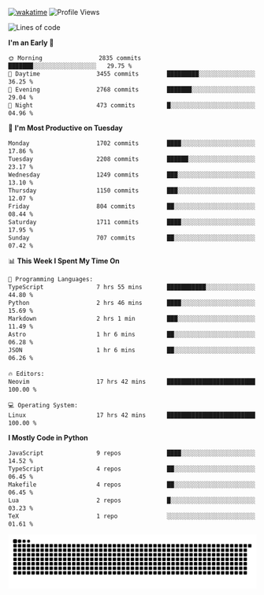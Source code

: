 [![wakatime](https://wakatime.com/badge/user/b920b284-3cde-4cd4-b72e-f7f22d050b16.svg)](https://wakatime.com/@b920b284-3cde-4cd4-b72e-f7f22d050b16)
![Profile Views](http://img.shields.io/badge/Profile%20Views-4586-blue)
<!--START_SECTION:waka-->
![Lines of code](https://img.shields.io/badge/From%20Hello%20World%20I%27ve%20Written-7.3%20million%20lines%20of%20code-blue)

**I'm an Early 🐤** 

```text
🌞 Morning                2835 commits        ███████░░░░░░░░░░░░░░░░░░   29.75 % 
🌆 Daytime                3455 commits        █████████░░░░░░░░░░░░░░░░   36.25 % 
🌃 Evening                2768 commits        ███████░░░░░░░░░░░░░░░░░░   29.04 % 
🌙 Night                  473 commits         █░░░░░░░░░░░░░░░░░░░░░░░░   04.96 % 
```
📅 **I'm Most Productive on Tuesday** 

```text
Monday                   1702 commits        ████░░░░░░░░░░░░░░░░░░░░░   17.86 % 
Tuesday                  2208 commits        ██████░░░░░░░░░░░░░░░░░░░   23.17 % 
Wednesday                1249 commits        ███░░░░░░░░░░░░░░░░░░░░░░   13.10 % 
Thursday                 1150 commits        ███░░░░░░░░░░░░░░░░░░░░░░   12.07 % 
Friday                   804 commits         ██░░░░░░░░░░░░░░░░░░░░░░░   08.44 % 
Saturday                 1711 commits        ████░░░░░░░░░░░░░░░░░░░░░   17.95 % 
Sunday                   707 commits         ██░░░░░░░░░░░░░░░░░░░░░░░   07.42 % 
```


📊 **This Week I Spent My Time On** 

```text
💬 Programming Languages: 
TypeScript               7 hrs 55 mins       ███████████░░░░░░░░░░░░░░   44.80 % 
Python                   2 hrs 46 mins       ████░░░░░░░░░░░░░░░░░░░░░   15.69 % 
Markdown                 2 hrs 1 min         ███░░░░░░░░░░░░░░░░░░░░░░   11.49 % 
Astro                    1 hr 6 mins         ██░░░░░░░░░░░░░░░░░░░░░░░   06.28 % 
JSON                     1 hr 6 mins         ██░░░░░░░░░░░░░░░░░░░░░░░   06.26 % 

🔥 Editors: 
Neovim                   17 hrs 42 mins      █████████████████████████   100.00 % 

💻 Operating System: 
Linux                    17 hrs 42 mins      █████████████████████████   100.00 % 
```

**I Mostly Code in Python** 

```text
JavaScript               9 repos             ████░░░░░░░░░░░░░░░░░░░░░   14.52 % 
TypeScript               4 repos             ██░░░░░░░░░░░░░░░░░░░░░░░   06.45 % 
Makefile                 4 repos             ██░░░░░░░░░░░░░░░░░░░░░░░   06.45 % 
Lua                      2 repos             █░░░░░░░░░░░░░░░░░░░░░░░░   03.23 % 
TeX                      1 repo              ░░░░░░░░░░░░░░░░░░░░░░░░░   01.61 % 
```




<!--END_SECTION:waka-->
![Snake animation](https://raw.githubusercontent.com/timmypidashev/timmypidashev/main/commits.svg)
